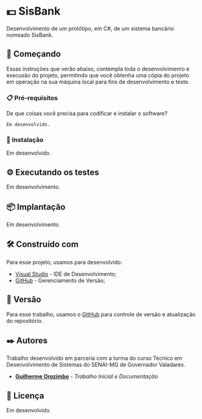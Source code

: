 # 💵 SisBank

Desenvolvimento de um protótipo, em C#, de um sistema bancário nomeado SisBank.

## 🚀 Começando

Essas instruções que verão abaixo, contempla toda o desenvolvimenro e execusão do projeto, permitindo que você obtenha uma cópia do projeto em operação na sua máquina local para fins de desenvolvimento e teste.

### 📋 Pré-requisitos

De que coisas você precisa para codificar e instalar o software?

```
Em desenvolvido.                                                        
```

### 🔧 Instalação

Em desenvolvido.

## ⚙️ Executando os testes

Em desenvolvimento.

## 📦 Implantação

Em desenvolvimento.

## 🛠️ Construído com

Para esse projeto, usamos para desenvolvido:

* [Visual Studio](https://visualstudio.microsoft.com/pt-br/downloads/) - IDE de Desenvolvimento;
* [GitHub](https://github.com/) - Gerenciamento de Versão;

## 📌 Versão

Para esse trabalho, usamos o [GitHub](https://github.com/) para controle de versão e atualização do repositório. 

## ✒️ Autores

Trabalho desenvolvido em parceria com a turma do curso Técnico em Desenvolvimento de Sistemas do SENAI-MG de Governador Valadares.

* [**Guilherme Orozimbo**](https://github.com/guiorozimbo) - *Trabalho Inicial e Documentação*

## 📄 Licença

Em desenvolvido.

